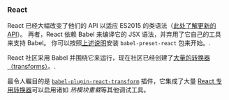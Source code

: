 ### <a id="toc-react"></a>React

React 已经大幅改变了他们的 API 以适应 ES2015 的类语法（[此处了解更新的 API](http://babeljs.io/blog/2015/06/07/react-on-es6-plus/)）。 再者，React 依赖 Babel 来编译它的 JSX 语法，并弃用了它自己的工具来支持 Babel。 你可以按照[上述说明](#babel-preset-react)安装 `babel-preset-react` 包来开始。.

React 社区采用 Babel 并围绕它来运行，现在社区已经创建了[大量的转换器（transforms）](https://www.npmjs.com/search?q=babel-plugin+react)。.

最令人瞩目的是 [`babel-plugin-react-transform`](https://github.com/gaearon/babel-plugin-react-transform) 插件，它集成了大量 [React 专用转换器](https://github.com/gaearon/babel-plugin-react-transform#transforms)可以启用诸如 *热模块重载*等其他调试工具。

<!--
### Ember

> [WIP]
-->
